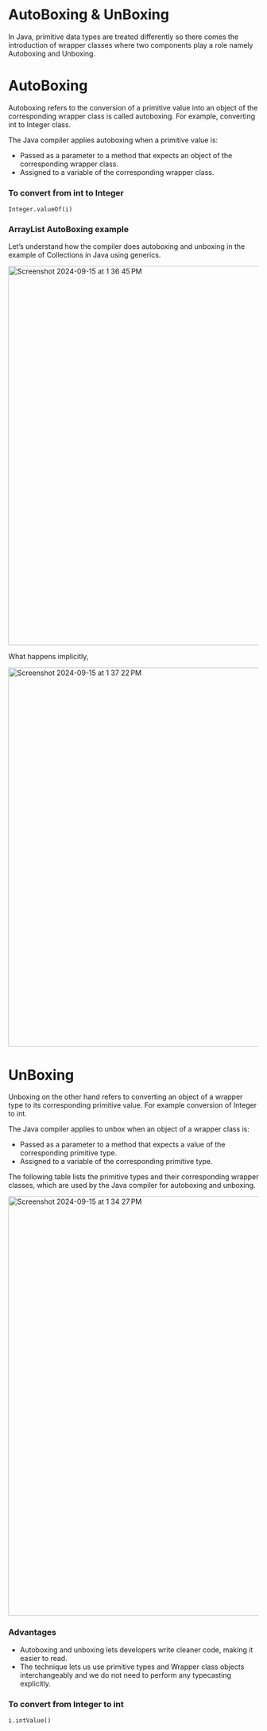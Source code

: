 # AutoBoxing & UnBoxing
In Java, primitive data types are treated differently so there comes the introduction of wrapper classes where two components play a role 
namely Autoboxing and Unboxing. 

# AutoBoxing
Autoboxing refers to the conversion of a primitive value into an object of the corresponding wrapper class 
is called autoboxing. For example, converting int to Integer class. 

The Java compiler applies autoboxing when a primitive value is: 
- Passed as a parameter to a method that expects an object of the corresponding wrapper class.
- Assigned to a variable of the corresponding wrapper class.

### To convert from int to Integer
```
Integer.valueOf(i)
```

### ArrayList AutoBoxing example

Let’s understand how the compiler does autoboxing and unboxing in the example of Collections in Java using generics.

<img width="763" alt="Screenshot 2024-09-15 at 1 36 45 PM" src="https://github.com/user-attachments/assets/d4d33ccc-d9e8-4272-b309-32b4fc1e4385">

What happens implicitly,

<img width="763" alt="Screenshot 2024-09-15 at 1 37 22 PM" src="https://github.com/user-attachments/assets/ba389827-b377-4e7b-b29e-63f891132949">

# UnBoxing
Unboxing on the other hand refers to converting an object of a wrapper type to its corresponding primitive value. 
For example conversion of Integer to int. 

The Java compiler applies to unbox when an object of a wrapper class is: 
- Passed as a parameter to a method that expects a value of the corresponding primitive type.
- Assigned to a variable of the corresponding primitive type.

The following table lists the primitive types and their corresponding wrapper classes, which are used by the Java compiler for autoboxing 
and unboxing.

<img width="844" alt="Screenshot 2024-09-15 at 1 34 27 PM" src="https://github.com/user-attachments/assets/98093503-00bd-427f-a187-8561deba51d9">

### Advantages
- Autoboxing and unboxing lets developers write cleaner code, making it easier to read.
- The technique lets us use primitive types and Wrapper class objects interchangeably and we do not need to perform any typecasting
  explicitly.

### To convert from Integer to int
```
i.intValue()
```
